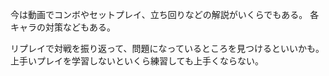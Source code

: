 今は動画でコンボやセットプレイ、立ち回りなどの解説がいくらでもある。
各キャラの対策などもある。

リプレイで対戦を振り返って、問題になっているところを見つけるといいかも。
上手いプレイを学習しないといくら練習しても上手くならない。
